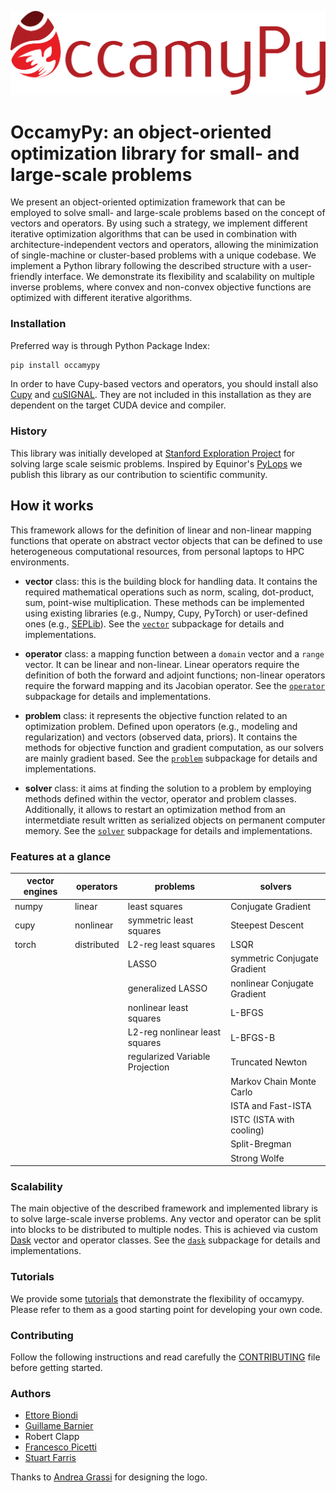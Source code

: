 ![occamypy](readme_img/logo192.png)

# OccamyPy: an object-oriented optimization library for small- and large-scale problems

We present an object-oriented optimization framework that can be employed to solve
small- and large-scale problems based on the concept of vectors and operators.
By using such a strategy, we implement different iterative optimization algorithms
that can be used in combination with architecture-independent vectors and operators,
allowing the minimization of single-machine or cluster-based problems with a unique codebase.
We implement a Python library following the described structure with a user-friendly interface.
We demonstrate its flexibility and scalability on multiple inverse problems,
where convex and non-convex objective functions are optimized with different iterative algorithms.

### Installation
Preferred way is through Python Package Index:
```bash
pip install occamypy
```
In order to have Cupy-based vectors and operators, you should install also [Cupy](https://docs.cupy.dev/en/stable/install.html#install-cupy) and [cuSIGNAL](https://github.com/rapidsai/cusignal#installation).
They are not included in this installation as they are dependent on the target CUDA device and compiler.

### History
This library was initially developed at
[Stanford Exploration Project](http://zapad.stanford.edu/ettore88/python-solver)
for solving large scale seismic problems.
Inspired by Equinor's [PyLops](https://github.com/equinor/pylops)
we publish this library as our contribution to scientific community.

## How it works
This framework allows for the definition of linear and non-linear mapping functions that
operate on abstract vector objects that can be defined to use
heterogeneous computational resources, from personal laptops to HPC environments.

- **vector** class: this is the building block for handling data. It contains the required
mathematical operations such as norm, scaling, dot-product, sum, point-wise multiplication.
These methods can be implemented using existing libraries (e.g., Numpy, Cupy, PyTorch) or
user-defined ones (e.g., [SEPLib](http://sepwww.stanford.edu/doku.php?id=sep:software:seplib)).
See the [`vector`](./occamypy/vector) subpackage for details and implementations.

- **operator** class: a mapping function between a `domain` vector and a `range` vector.
It  can be linear and non-linear.
Linear operators require the definition of both the forward and adjoint functions;
non-linear operators require the forward mapping and its Jacobian operator.
See the [`operator`](./occamypy/operator) subpackage for details and implementations.

- **problem** class: it represents the objective function related to  an optimization problem.
Defined upon operators (e.g., modeling and regularization) and vectors (observed data, priors).
It contains the methods for objective function and gradient computation, as our solvers are mainly gradient based.
See the [`problem`](./occamypy/problem) subpackage for details and implementations.

- **solver** class: it aims at finding the solution to a problem by employing methods
defined within the vector, operator and problem classes.
Additionally, it allows to restart an optimization method from an intermetdiate result
written as serialized objects on permanent computer memory.
See the [`solver`](./occamypy/solver) subpackage for details and implementations.

### Features at a glance

| vector engines | operators | problems | solvers |
|-|-|-|-|
| numpy | linear      | least squares                   | Conjugate Gradient           |
| cupy  | nonlinear   | symmetric least squares         | Steepest Descent             |
| torch | distributed | L2-reg least squares            | LSQR                         |
|       |             | LASSO                           | symmetric Conjugate Gradient |
|       |             | generalized LASSO               | nonlinear Conjugate Gradient |
|       |             | nonlinear least squares         | L-BFGS                       |
|       |             | L2-reg nonlinear least squares  | L-BFGS-B                     |
|       |             | regularized Variable Projection | Truncated Newton             |
|       |             |                                 | Markov Chain Monte Carlo     |
|       |             |                                 | ISTA and Fast-ISTA           |
|       |             |                                 | ISTC (ISTA with cooling)     |
|       |             |                                 | Split-Bregman                |
|       |             |                                 | Strong Wolfe                 |


### Scalability
The main objective of the described framework and implemented library is to solve large-scale inverse problems.
Any vector and operator can be split into blocks to be distributed to multiple nodes.
This is achieved via custom [Dask](https://dask.org/) vector and operator classes.
See the [`dask`](./occamypy/dask) subpackage for details and implementations.

### Tutorials
We provide some [tutorials](./tutorials) that demonstrate the flexibility of occamypy.
Please refer to them as a good starting point for developing your own code.

### Contributing
Follow the following instructions and read carefully the [CONTRIBUTING](CONTRIBUTING.md) file before getting started.

### Authors
 - [Ettore Biondi](https://github.com/biondiettore)
 - [Guillame Barnier](https://github.com/gbarnier)
 - Robert Clapp
 - [Francesco Picetti](https://github.com/fpicetti)
 - [Stuart Farris](https://github.com/stuart-farris)

Thanks to [Andrea Grassi](https://www.linkedin.com/in/andreagrassi3dartist/) for designing the logo.